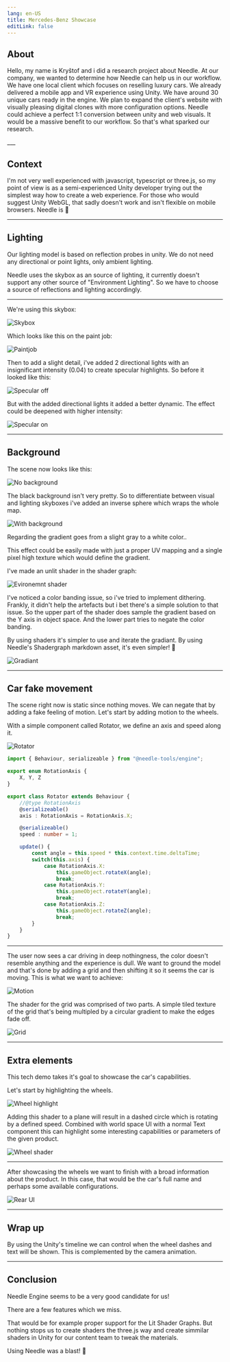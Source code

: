 ```yaml
---
lang: en-US
title: Mercedes-Benz Showcase
editLink: false
---
```


## About

Hello, my name is Kryštof and i did a research project about Needle. At our company, we wanted to determine how Needle can help us in our workflow. We have one local client which focuses on reselling luxury cars. We already delivered a mobile app and VR experience using Unity. We have around 30 unique cars ready in the engine. We plan to expand the client's website with visually pleasing digital clones with more configuration options. Needle could achieve a perfect 1:1 conversion between unity and web visuals. It would be a massive benefit to our workflow. So that's what sparked our research.


<sample src="https://engine.needle.tools/demos/mercedes-benz-demo/" />
___

## Context

I'm not very well experienced with javascript, typescript or three.js, so my point of view is as a semi-experienced Unity developer trying out the simplest way how to create a web experience. For those who would suggest Unity WebGL, that sadly doesn't work and isn't flexible on mobile browsers. Needle is 💚

___

## Lighting

Our lighting model is based on reflection probes in unity. We do not need any directional or point lights, only ambient lighting. 

Needle uses the skybox as an source of lighting, it currently doesn't support any other source of "Environment Lighting". So we have to choose a source of reflections and lighting accordingly.

___

We're using this skybox:

 ![Skybox](showcase-mercedes/1_skybox.png)

Which looks like this on the paint job:

![Paintjob](showcase-mercedes/2_paintjob_simple.png)

Then to add a slight detail, i've added 2 directional lights with an insignificant intensity (0.04) to create specular highlights. So before it looked like this:

![Specular off](showcase-mercedes/3_SpecularHighlights_off.png)

But with the added directional lights it added a better dynamic. The effect could be deepened with higher intensity:

![Specular on](showcase-mercedes/4_SpecularHighlights_on.png)


___

## Background

The scene now looks like this:

![No background](showcase-mercedes/5_NoBackground.jpg)

The black background isn't very pretty. So to differentiate between visual and lighting skyboxes i've added an inverse sphere which wraps the whole map.

![With background](showcase-mercedes/6_MapBackground.png)

Regarding the gradient goes from a slight gray to a white color..

This effect could be easily made with just a proper UV mapping and a single pixel high texture which would define the gradient.

I've made an unlit shader in the shader graph:

![Evironemnt shader](showcase-mercedes/7_EnvShaderGraph.jpg)

I've noticed a color banding issue, so i've tried to implement dithering. Frankly, it didn't help the artefacts but i bet there's a simple solution to that issue. So the upper part of the shader does sample the gradient based on the Y axis in object space. And the lower part tries to negate the color banding.

By using shaders it's simpler to use and iterate the gradiant. By using Needle's Shadergraph markdown asset, it's even simpler! 🌵

![Gradiant](showcase-mercedes/8_Gradiant.png)

___

## Car fake movement

The scene right now is static since nothing moves. We can negate that by adding a fake feeling of motion. Let's start by adding motion to the wheels.

With a simple component called Rotator, we define an axis and speed along it.

![Rotator](showcase-mercedes/9_Rotator.png)
```ts
import { Behaviour, serializeable } from "@needle-tools/engine";

export enum RotationAxis {
    X, Y, Z
}

export class Rotator extends Behaviour {
    //@type RotationAxis
    @serializeable()
    axis : RotationAxis = RotationAxis.X;

    @serializeable()
    speed : number = 1;

    update() {
        const angle = this.speed * this.context.time.deltaTime;
        switch(this.axis) {
            case RotationAxis.X:
                this.gameObject.rotateX(angle);
                break;
            case RotationAxis.Y:
                this.gameObject.rotateY(angle);
                break;
            case RotationAxis.Z:
                this.gameObject.rotateZ(angle);
                break;
        }
    }
}
```

___

The user now sees a car driving in deep nothingness, the color doesn't resemble anything and the experience is dull. We want to ground the model and that's done by adding a grid and then shifting it so it seems the car is moving. This is what we want to achieve:

![Motion](showcase-mercedes/10_WheelsAndGrid.png)

The shader for the grid was comprised of two parts. A simple tiled texture of the grid that's being multipled by a circular gradient to make the edges fade off.

![Grid](showcase-mercedes/11_GridShader.jpg)

___

## Extra elements

This tech demo takes it's goal to showcase the car's capabilities.

Let's start by highlighting the wheels.

![Wheel highlight](showcase-mercedes/12_WheelWithText.png)

Adding this shader to a plane will result in a dashed circle which is rotating by a defined speed. Combined with world space UI with a normal Text component this can highlight some interesting capabilities or parameters of the given product.

![Wheel shader](showcase-mercedes/13_WheelShader.jpg)

___

After showcasing the wheels we want to finish with a broad information about the product. In this case, that would be the car's full name and perhaps some available configurations.

![Rear UI](showcase-mercedes/14_RearUI.jpg)

___

## Wrap up

By using the Unity's timeline we can control when the wheel dashes and text will be shown. This is complemented by the camera animation.

___

## Conclusion

Needle Engine seems to be a very good candidate for us! 

There are a few features which we miss. 

That would be for example proper support for the Lit Shader Graphs. But nothing stops us to create shaders the three.js way and create simmilar shaders in Unity for our content team to tweak the materials.

Using Needle was a blast! 🌵